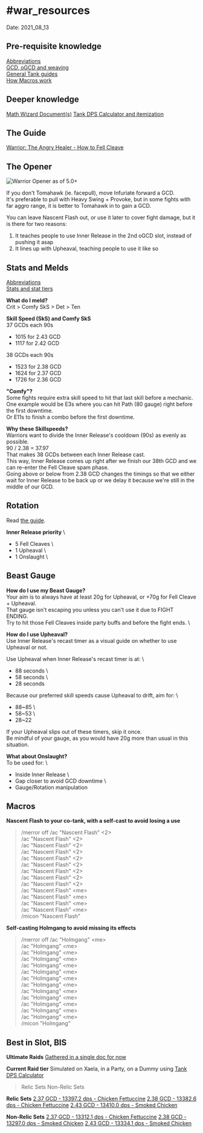\#war_resources
======
Date: 2021_08_13

## Pre-requisite knowledge


[Abbreviations]() \
[GCD, oGCD and weaving]() \
[General Tank guides]() \
[How Macros work]() 


## Deeper knowledge

[Math Wizard Document(s)]()
[Tank DPS Calculator and itemization](https://bit.ly/TankDPSCalc520)





## The Guide
[Warrior: The Angry Healer - How to Fell Cleave](http://bit.ly/XIV50WAR)







## The Opener

![Warrior Opener as of 5.0+](https://i.imgur.com/WB2SEtL.png "Warrior Opener")

If you don't Tomahawk (ie. facepull), move Infuriate forward a GCD. \
It's preferable to pull with Heavy Swing + Provoke, but in some fights with far aggro range, it is better to Tomahawk in to gain a GCD.

You can leave Nascent Flash out, or use it later to cover fight damage, but it is there for two reasons:
1) It teaches people to use Inner Release in the 2nd oGCD slot, instead of pushing it asap
2) It lines up with Upheaval, teaching people to use it like so





## Stats and Melds
[Abbreviations]() \
[Stats and stat tiers](http://theoryjerks.akhmorning.com/)

**What do I meld?** \
Crit > Comfy SkS > Det > Ten


**Skill Speed (SkS) and Comfy SkS** \
37 GCDs each 90s
- 1015 for 2.43 GCD
- 1117 for 2.42 GCD

38 GCDs each 90s
- 1523 for 2.38 GCD
- 1624 for 2.37 GCD
- 1726 for 2.36 GCD

**"Comfy"?** \
Some fights require extra skill speed to hit that last skill before a mechanic. \
One example would be E3s where you can hit Path (80 gauge) right before the first downtime. \
Or E11s to finish a combo before the first downtime.


**Why these Skillspeeds?** \
Warriors want to divide the Inner Release's cooldown (90s) as evenly as possible. \
90 / 2.38 = 37.97 \
That makes 38 GCDs between each Inner Release cast. \
This way, Inner Release comes up right after we finish our 38th GCD and we can re-enter the Fell Cleave spam phase. \
Going above or below from 2.38 GCD changes the timings so that we either wait for Inner Release to be back up or we delay it because we're still in the middle of our GCD.





## Rotation
Read [the guide](http://bit.ly/XIV50WAR).

**Inner Release priority** \
- 5 Fell Cleaves \
- 1 Upheaval \
- 1 Onslaught  \

## Beast Gauge

**How do I use my Beast Gauge?** \
Your aim is to always have at least 20g for Upheaval, or +70g for Fell Cleave + Upheaval. \
That gauge isn't escaping you unless you can't use it due to FIGHT ENDING. \
Try to hit those Fell Cleaves inside party buffs and before the fight ends. \

**How do I use Upheaval?** \
Use Inner Release's recast timer as a visual guide on whether to use Upheaval or not.

Use Upheaval when Inner Release's recast timer is at: \
- 88 seconds \
- 58 seconds \
- 28 seconds 

Because our preferred skill speeds cause Upheaval to drift, aim for: \
- 88~85 \
- 58~53 \
- 28~22 

If your Upheaval slips out of these timers, skip it once. \
Be mindful of your gauge, as you would have 20g more than usual in this situation. 


**What about Onslaught?** \
To be used for: \
- Inside Inner Release \
- Gap closer to avoid GCD downtime \
- Gauge/Rotation manipulation 





## Macros

**Nascent Flash to your co-tank, with a self-cast to avoid losing a use**
> /merror off
> /ac "Nascent Flash" <2> \
> /ac "Nascent Flash" <2> \
> /ac "Nascent Flash" <2> \
> /ac "Nascent Flash" <2> \
> /ac "Nascent Flash" <2> \
> /ac "Nascent Flash" <2> \
> /ac "Nascent Flash" <2> \
> /ac "Nascent Flash" <2> \
> /ac "Nascent Flash" <2> \
> /ac "Nascent Flash" \<me> \
> /ac "Nascent Flash" \<me> \
> /ac "Nascent Flash" \<me> \
> /ac "Nascent Flash" \<me> \
> /micon "Nascent Flash"

**Self-casting Holmgang to avoid missing its effects**
> /merror off
> /ac "Holmgang" \<me> <br />
> /ac "Holmgang" \<me> <br />
> /ac "Holmgang" \<me> <br />
> /ac "Holmgang" \<me> <br />
> /ac "Holmgang" \<me> <br />
> /ac "Holmgang" \<me> <br />
> /ac "Holmgang" \<me> <br />
> /ac "Holmgang" \<me> <br />
> /ac "Holmgang" \<me> <br />
> /ac "Holmgang" \<me> <br />
> /ac "Holmgang" \<me> <br />
> /ac "Holmgang" \<me> <br />
> /ac "Holmgang" \<me> <br />
> /micon "Holmgang"




## Best in Slot, BIS

**Ultimate Raids**
[Gathered in a single doc for now](http://bit.ly/WARultimateBIS)

**Current Raid tier**
Simulated on Xaela, in a Party, on a Dummy using [Tank DPS Calculator](https://bit.ly/TankDPSCalc520)
> Relic Sets
> Non-Relic Sets

**Relic Sets**
[2.37 GCD - 13397.2 dps - Chicken Fettuccine](https://etro.gg/gearset/f344710e-37b1-4c42-a422-76188ab680cf)
[2.38 GCD - 13382.6 dps - Chicken Fettuccine](https://etro.gg/gearset/717a06ac-8373-4490-9834-c5d1c321b0a7)
[2.43 GCD - 13410.0 dps - Smoked Chicken](https://etro.gg/gearset/6b4a9646-3d72-4c85-ae3f-c77e28875389)

**Non-Relic Sets**
[2.37 GCD - 13312.1 dps - Chicken Fettuccine](https://etro.gg/gearset/465c5777-b594-497d-8eac-b45fe2646009)
[2.38 GCD - 13297.0 dps - Smoked Chicken](https://etro.gg/gearset/6e7c6fd5-7618-466c-8284-8c2cc0f611c3)
[2.43 GCD - 13334.1 dps - Smoked Chicken](https://etro.gg/gearset/1f52b3ea-3bab-4a6b-8bfd-8bdcac766d39)

